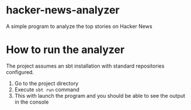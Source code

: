 # hacker-news-analyzer
A simple program to analyze the top stories on Hacker News

# How to run the analyzer

The project assumes an sbt installation with standard repositories configured.

1. Go to the project directory
2. Execute `sbt run` command 
3. This with launch the program and you should be able to see the output in the console

